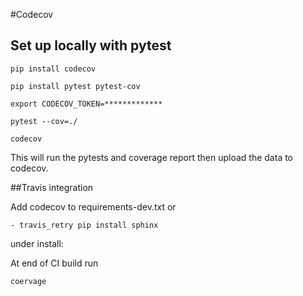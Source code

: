 
#Codecov

## Set up locally with pytest

```
pip install codecov

pip install pytest pytest-cov

export CODECOV_TOKEN=*************

pytest --cov=./

codecov
```

This will run  the pytests and coverage report then upload the data to codecov.

##Travis integration

Add codecov to requirements-dev.txt or
```
- travis_retry pip install sphinx
```
under install:

At end of CI build run

```
coervage
```
